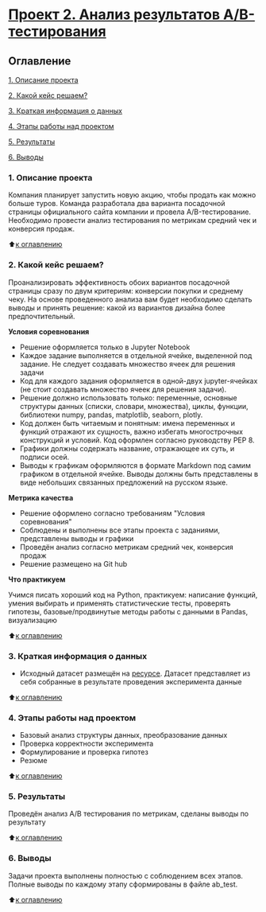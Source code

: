 # [Проект 2. Анализ результатов A/B-тестирования](https://github.com/Nasim2506/my_works/blob/master/A_B_testing/ab_test.ipynb)

## Оглавление
[1. Описание проекта](https://github.com/Nasim2506/my_works/edit/master/A_B_testing#1-описание-проекта)

[2. Какой кейс решаем?](https://github.com/Nasim2506/my_works/edit/master/A_B_testing#2-какой-кейс-решаем)

[3. Краткая информация о данных](https://github.com/Nasim2506/my_works/edit/master/A_B_testing#3-краткая-информация-о-данных)

[4. Этапы работы над проектом](https://github.com/Nasim2506/my_works/edit/master/A_B_testing#4-этапы-работы-над-проектом)

[5. Результаты](https://github.com/Nasim2506/my_works/edit/master/A_B_testing#5-результаты)

[6. Выводы](https://github.com/Nasim2506/my_works/edit/master/A_B_testing#6-выводы)

### 1. Описание проекта
Компания планирует запустить новую акцию, чтобы продать как можно больше туров. Команда разработала два варианта посадочной страницы официального сайта компании и провела A/B-тестирование. Необходимо провести анализ тестирования по метрикам средний чек и конверсия продаж.

:arrow_up:[к оглавлению](https://github.com/Nasim2506/my_works/edit/master/A_B_testing#оглавление)

### 2. Какой кейс решаем?
Проанализировать эффективность обоих вариантов посадочной страницы сразу по двум критериям: конверсии покупки и среднему чеку. На основе проведенного анализа вам будет необходимо сделать выводы и принять решение: какой из вариантов дизайна более предпочтительный.

**Условия соревнования**
- Решение оформляется только в Jupyter Notebook
- Каждое задание выполняется в отдельной ячейке, выделенной под задание. Не следует создавать множество ячеек для решения задачи
- Код для каждого задания оформляется в одной-двух jupyter-ячейках (не стоит создавать множество ячеек для решения задачи).
- Решение должно использовать только: переменные, основные структуры данных (списки, словари, множества), циклы, функции, библиотеки numpy, pandas, matplotlib, seaborn, plotly. 
- Код должен быть читаемым и понятным: имена переменных и функций отражают их сущность, важно избегать многострочных конструкций и условий. Код оформлен согласно руководству PEP 8.
- Графики должны содержать название, отражающее их суть, и подписи осей.
- Выводы к графикам оформляются в формате Markdown под самим графиком в отдельной ячейке. Выводы должны быть представлены в виде небольших связанных предложений на русском языке.

**Метрика качества**
- Решение оформлено согласно требованиям "Условия соревнования"
- Соблюдены и выполнены все этапы проекта с заданиями, представлены выводы и графики
- Проведён анализ согласно метрикам средний чек, конверсия продаж
- Решение размещено на Git hub


**Что практикуем**

Учимся писать хороший код на Python, практикуем: написание функций, умения выбирать и применять статистические тесты, проверять гипотезы,
базовые/продвинутые методы работы  с данными в Pandas, визуализацию

:arrow_up:[к оглавлению](https://github.com/Nasim2506/my_works/edit/master/A_B_testing#оглавление)

### 3. Краткая информация о данных
- Исходный датасет размещён на [ресурсе](https://drive.google.com/uc?id=1XWWqJeuVmHubRbj5LwDj8937q3m7D3IZ). 
Датасет представляет из себя собранные в результате проведения эксперимента данные


:arrow_up:[к оглавлению](https://github.com/Nasim2506/my_works/edit/master/A_B_testing#оглавление)

### 4. Этапы работы над проектом
- Базовый анализ структуры данных, преобразование данных
- Проверка корректности эксперимента
- Формулирование и проверка гипотез
- Резюме

:arrow_up:[к оглавлению](https://github.com/Nasim2506/my_works/edit/master/A_B_testing#оглавление)
 

### 5. Результаты
Проведён анализ А/В тестирования по метрикам, сделаны выводы по результату

:arrow_up:[к оглавлению](https://github.com/Nasim2506/my_works/edit/master/A_B_testing#оглавление)

### 6. Выводы
Задачи проекта выполнены полностью с соблюдением всех этапов. Полные выводы по каждому этапу сформированы в файле ab_test. 
 
:arrow_up:[к оглавлению](https://github.com/Nasim2506/my_works/edit/master/A_B_testing#оглавление)


